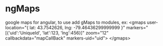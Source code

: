 # ngMaps
google maps for angular, to use add gMaps to modules, ex: 
&#60;gmaps user-location="{ lat: 43.7542626, lng: -79.46436299999999 }" markers="[{'uid':'UniqueId', 'lat':123, 'lng':456}]" zoom="12" callbackdata="mapCallBack" markers-uid="uid"&#62;
&#60;/gmaps&#62;
